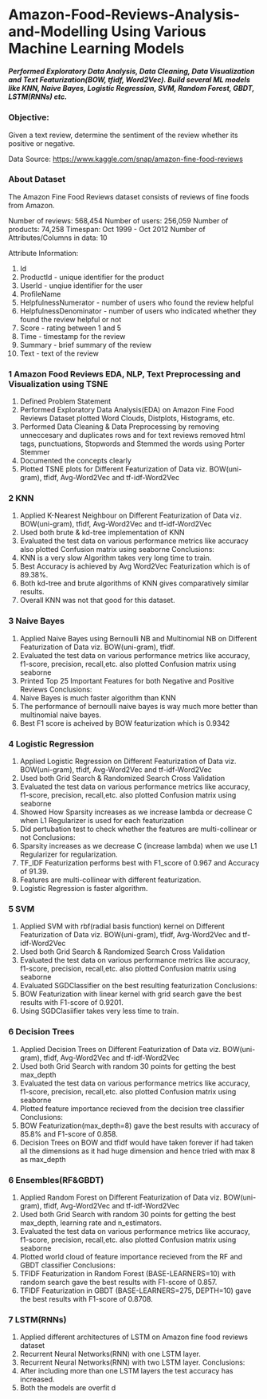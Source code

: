 # Amazon-Food-Reviews-Analysis-and-Modelling Using Various Machine Learning Models
##### Performed Exploratory Data Analysis, Data Cleaning, Data Visualization and Text Featurization(BOW, tfidf, Word2Vec). Build several ML models like KNN, Naive Bayes, Logistic Regression, SVM, Random Forest, GBDT, LSTM(RNNs) etc.

### Objective:
Given a text review, determine the sentiment of the review whether its positive or negative.

Data Source: https://www.kaggle.com/snap/amazon-fine-food-reviews

### About Dataset
The Amazon Fine Food Reviews dataset consists of reviews of fine foods from Amazon.

Number of reviews: 568,454
Number of users: 256,059
Number of products: 74,258
Timespan: Oct 1999 - Oct 2012
Number of Attributes/Columns in data: 10

Attribute Information:

  1. Id
  2. ProductId - unique identifier for the product
  3. UserId - unqiue identifier for the user
  4. ProfileName
  5. HelpfulnessNumerator - number of users who found the review helpful
  6. HelpfulnessDenominator - number of users who indicated whether they found the review helpful or not
  7. Score - rating between 1 and 5
  8. Time - timestamp for the review
  9. Summary - brief summary of the review
  10. Text - text of the review

### 1 Amazon Food Reviews EDA, NLP, Text Preprocessing and Visualization using TSNE
  1. Defined Problem Statement
  2. Performed Exploratory Data Analysis(EDA) on Amazon Fine Food Reviews Dataset plotted Word Clouds, Distplots, Histograms, etc.
  3. Performed Data Cleaning & Data Preprocessing by removing unneccesary and duplicates rows and for text reviews removed html tags, punctuations, Stopwords and Stemmed the words using Porter Stemmer
  4. Documented the concepts clearly
  5. Plotted TSNE plots for Different Featurization of Data viz. BOW(uni-gram), tfidf, Avg-Word2Vec and tf-idf-Word2Vec

### 2 KNN
  1. Applied K-Nearest Neighbour on Different Featurization of Data viz. BOW(uni-gram), tfidf, Avg-Word2Vec and tf-idf-Word2Vec
  2. Used both brute & kd-tree implementation of KNN
  3. Evaluated the test data on various performance metrics like accuracy also plotted Confusion matrix using seaborne
Conclusions:
  1. KNN is a very slow Algorithm takes very long time to train.
  2. Best Accuracy is achieved by Avg Word2Vec Featurization which is of 89.38%.
  3. Both kd-tree and brute algorithms of KNN gives comparatively similar results.
  4. Overall KNN was not that good for this dataset.
  
### 3 Naive Bayes
  1. Applied Naive Bayes using Bernoulli NB and Multinomial NB on Different Featurization of Data viz. BOW(uni-gram), tfidf.
  2. Evaluated the test data on various performance metrics like accuracy, f1-score, precision, recall,etc. also plotted Confusion matrix using seaborne
  3. Printed Top 25 Important Features for both Negative and Positive Reviews
Conclusions:
  1. Naive Bayes is much faster algorithm than KNN
  2. The performance of bernoulli naive bayes is way much more better than multinomial naive bayes.
  3. Best F1 score is acheived by BOW featurization which is 0.9342
  
### 4 Logistic Regression
  1. Applied Logistic Regression on Different Featurization of Data viz. BOW(uni-gram), tfidf, Avg-Word2Vec and tf-idf-Word2Vec
  2. Used both Grid Search & Randomized Search Cross Validation
  3. Evaluated the test data on various performance metrics like accuracy, f1-score, precision, recall,etc. also plotted Confusion matrix using seaborne
  4. Showed How Sparsity increases as we increase lambda or decrease C when L1 Regularizer is used for each featurization
  5. Did pertubation test to check whether the features are multi-collinear or not
Conclusions:
  1. Sparsity increases as we decrease C (increase lambda) when we use L1 Regularizer for regularization.
  2. TF_IDF Featurization performs best with F1_score of 0.967 and Accuracy of 91.39.
  3. Features are multi-collinear with different featurization.
  4. Logistic Regression is faster algorithm.
  
### 5 SVM
  1. Applied SVM with rbf(radial basis function) kernel on Different Featurization of Data viz. BOW(uni-gram), tfidf, Avg-Word2Vec and tf-idf-Word2Vec
  2. Used both Grid Search & Randomized Search Cross Validation
  3. Evaluated the test data on various performance metrics like accuracy, f1-score, precision, recall,etc. also plotted Confusion matrix using seaborne
  4. Evaluated SGDClassifier on the best resulting featurization
Conclusions:
  1. BOW Featurization with linear kernel with grid search gave the best results with F1-score of 0.9201.
  2. Using SGDClasiifier takes very less time to train.

### 6 Decision Trees
  1. Applied Decision Trees on Different Featurization of Data viz. BOW(uni-gram), tfidf, Avg-Word2Vec and tf-idf-Word2Vec
  2. Used both Grid Search with random 30 points for getting the best max_depth
  3. Evaluated the test data on various performance metrics like accuracy, f1-score, precision, recall,etc. also plotted Confusion matrix using seaborne
  4. Plotted feature importance recieved from the decision tree classifier
Conclusions:
  1. BOW Featurization(max_depth=8) gave the best results with accuracy of 85.8% and F1-score of 0.858.
  2. Decision Trees on BOW and tfidf would have taken forever if had taken all the dimensions as it had huge dimension and hence tried with max 8 as max_depth
  
### 6 Ensembles(RF&GBDT)
  1. Applied Random Forest on Different Featurization of Data viz. BOW(uni-gram), tfidf, Avg-Word2Vec and tf-idf-Word2Vec
  2. Used both Grid Search with random 30 points for getting the best max_depth, learning rate and n_estimators.
  3. Evaluated the test data on various performance metrics like accuracy, f1-score, precision, recall,etc. also plotted Confusion matrix using seaborne
  4. Plotted world cloud of feature importance recieved from the RF and GBDT classifier
Conclusions:
  1. TFIDF Featurization in Random Forest (BASE-LEARNERS=10) with random search gave the best results with F1-score of 0.857.
  2. TFIDF Featurization in GBDT (BASE-LEARNERS=275, DEPTH=10) gave the best results with F1-score of 0.8708.
  
### 7 LSTM(RNNs)
  1. Applied different architectures of LSTM on Amazon fine food reviews dataset
  2. Recurrent Neural Networks(RNN) with one LSTM layer.
  3. Recurrent Neural Networks(RNN) with two LSTM layer.
Conclusions:
  1. After including more than one LSTM layers the test accuracy has increased.
  2. Both the models are overfit
d
